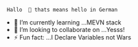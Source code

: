      Hallo  👋 thats means hello in German

- 🌱 I’m currently learning ...MEVN stack
- 👯 I’m looking to collaborate on ...Yesss!
- ⚡ Fun fact: ...I Declare Variables not Wars

